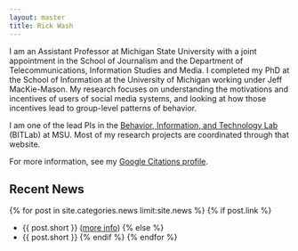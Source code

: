 ```yaml
---
layout: master
title: Rick Wash
---
```


I am an Assistant Professor at Michigan State University with a joint appointment in the School of Journalism and the
Department of Telecommunications, Information Studies and Media. I completed my PhD at the School of Information at the
University of Michigan working under Jeff MacKie-Mason. My research focuses on understanding the motivations and
incentives of users of social media systems, and looking at how those incentives lead to group-level patterns of
behavior.

I am one of the lead PIs in the [Behavior, Information, and Technology Lab](http://bitlab.cas.msu.edu) (BITLab) at MSU.
Most of my research projects are coordinated through that website.

For more information, see my [Google Citations profile](http://scholar.google.com/citations?user=ef0ApTwAAAAJ).

Recent News
-----------

{% for post in site.categories.news limit:site.news %}
{% if post.link %}
* {{ post.short }} ([more info]({{post.url}}))
{% else %}
* {{ post.short }}
{% endif %}
{% endfor %}

